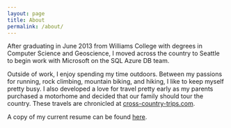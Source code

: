 ```yaml
---
layout: page
title: About
permalink: /about/
---
```


After graduating in June 2013 from Williams College with degrees in Computer Science and Geoscience, I moved across the country to Seattle to begin work with Microsoft on the SQL Azure DB team.

Outside of work, I enjoy spending my time outdoors. Between my passions for running, rock climbing, mountain biking, and hiking, I like to keep myself pretty busy. I also developed a love for travel pretty early as my parents purchased a motorhome and decided that our family should tour the country. These travels are chronicled at [cross-country-trips.com](http://www.cross-country-trips.com).

A copy of my current resume can be found [here](http://www.thomasgaidus.com/Resources/GaidusResume.pdf).
